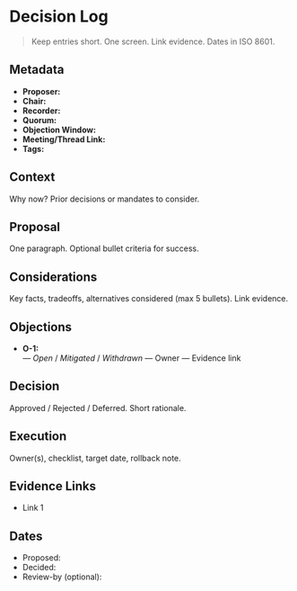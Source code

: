# Decision Log

> Keep entries short. One screen. Link evidence. Dates in ISO 8601.

## Metadata
- **Proposer:**
- **Chair:**
- **Recorder:**
- **Quorum:**
- **Objection Window:**
- **Meeting/Thread Link:**
- **Tags:**

## Context
Why now? Prior decisions or mandates to consider.

## Proposal
One paragraph. Optional bullet criteria for success.

## Considerations
Key facts, tradeoffs, alternatives considered (max 5 bullets). Link evidence.

## Objections
- **O-1:** <summary> — _Open_ / _Mitigated_ / _Withdrawn_ — Owner — Evidence link

## Decision
Approved / Rejected / Deferred. Short rationale.

## Execution
Owner(s), checklist, target date, rollback note.

## Evidence Links
- Link 1

## Dates
- Proposed:
- Decided:
- Review-by (optional):

